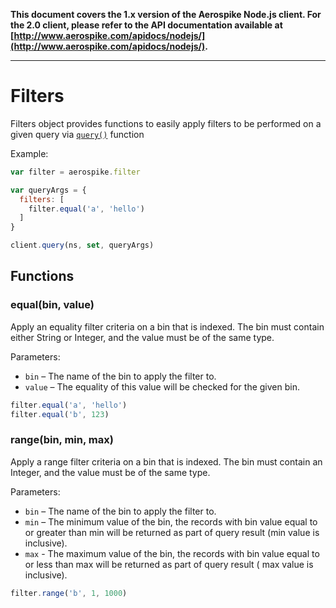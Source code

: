 **This document covers the 1.x version of the Aerospike Node.js client. For the
2.0 client, please refer to the API documentation available at
[http://www.aerospike.com/apidocs/nodejs/](http://www.aerospike.com/apidocs/nodejs/).**

----------

# Filters

Filters object provides functions to easily apply filters to be performed on a given query via [`query()`](client.md#query)
function

Example:

```js
var filter = aerospike.filter

var queryArgs = {
  filters: [
    filter.equal('a', 'hello')
  ]
}

client.query(ns, set, queryArgs)
```

<a name="Functions"></a>
## Functions

<!--
################################################################################
equal()
################################################################################
-->
<a name="equal"></a>

### equal(bin, value)

Apply an equality filter criteria on a bin that is indexed. The bin must contain either String or Integer,
and the value must be of the same type.

Parameters:

- `bin`         – The name of the bin to apply the filter to.
- `value`       – The equality of this value will be checked for the given bin.

```js
filter.equal('a', 'hello')
filter.equal('b', 123)
```

<!--
################################################################################
range()
################################################################################
-->
<a name="range"></a>

### range(bin, min, max)

Apply a range filter criteria on a bin that is indexed. The bin must contain an Integer,
and the value must be of the same type.

Parameters:

- `bin`         – The name of the bin to apply the filter to.
- `min`         – The minimum value of the bin, the records with bin value equal to or greater than
                  min will be returned as part of query result (min value is inclusive).
- `max`         - The maximum value of the bin, the records with bin value equal to or less than max
                  will be returned as part of query result ( max value is inclusive).
```js
filter.range('b', 1, 1000)
```


